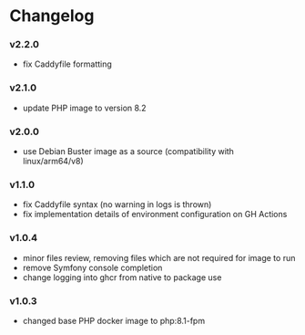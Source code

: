 # Changelog

### v2.2.0
- fix Caddyfile formatting

### v2.1.0
- update PHP image to version 8.2

### v2.0.0
- use Debian Buster image as a source (compatibility with linux/arm64/v8)

### v1.1.0
- fix Caddyfile syntax (no warning in logs is thrown)
- fix implementation details of environment configuration on GH Actions

### v1.0.4
- minor files review, removing files which are not required for image to run
- remove Symfony console completion
- change logging into ghcr from native to package use

### v1.0.3
- changed base PHP docker image to php:8.1-fpm
